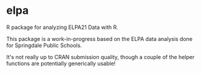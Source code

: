 # elpa
R package for analyzing ELPA21 Data with R.

This package is a work-in-progress based on the ELPA data analysis done for Springdale Public Schools.

It's not really up to CRAN submission quality, though a couple of the helper functions are potentially generically usable!

